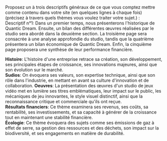 Proposez un à trois descriptifs généraux de ce que vous comptez mettre comme contenu dans votre site (en quelques lignes à chaque fois) (précisez à travers quels thèmes vous voulez traiter votre sujet.) :  
Descriptif n°1: Dans un premier temps, nous présenterons l'historique de Quantic Dream. Ensuite, un bilan des différentes œuvres réalisées par le studio sera abordé dans la deuxième section. La troisième page sera consacrée à une analyse approfondie du studio, tandis que la quatrième présentera un bilan économique de Quantic Dream. Enfin, la cinquième page proposera une synthèse de leur performance financière.  

**Histoire**: L'histoire d'une entreprise retrace sa création, son développement, ses principales étapes de croissance, ses innovations majeures, ainsi que son évolution sur le marché.  
**Sudios**:  On évoquera ses valeurs, son expertise technique, ainsi que son rôle dans l'industrie, en mettant en avant sa culture d'innovation et de collaboration.
**Oeuvres**: La présentation des œuvres d'un studio de jeux vidéo met en lumière ses titres emblématiques, leur impact sur le public, les mécaniques de jeu innovantes, le style visuel distinctif, ainsi que la reconnaissance critique et commerciale qu'ils ont reçue.   
**Résultats financiers**: Ce thème examinera ses revenus, ses coûts, sa rentabilité, ses investissements, et sa capacité à générer de la croissance tout en maintenant une stabilité financière.  
**Écologie**: Ce thème évoquera des sujets comme ses émissions de gaz à effet de serre, sa gestion des ressources et des déchets, son impact sur la biodiversité, et ses engagements en matière de durabilité.  
